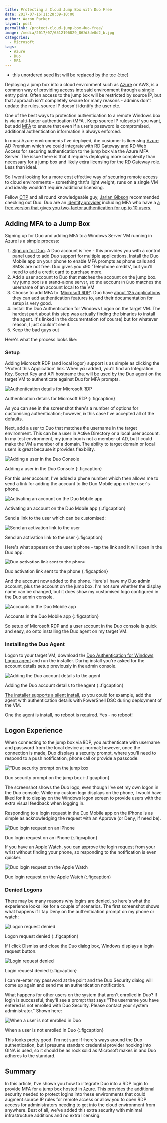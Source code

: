 ```yaml
---
title: Protecting a Cloud Jump Box with Duo Free
date: 2017-07-16T11:28:39+10:00
author: Aaron Parker
layout: post
permalink: /protect-cloud-jump-box-duo-free/
image: /media/2017/07/6512196829_862d3de0d2_b.jpg
categories:
  - Microsoft
tags:
  - Azure
  - Duo
  - MFA
---
```

* this unordered seed list will be replaced by the toc
{:toc}

Deploying a jump box into a cloud environment such as [Azure]({{site.baseurl}}/tag/azure/) or AWS, is a common way of providing access into said environment through a single entry point. Often access to the jump box will be restricted by source IP, but that approach isn't completely secure for many reasons - admins don't update the rules, source IP doesn't identify the user etc.

One of the best ways to protection authentication to a remote Windows box is via multi-factor authentication (MFA). Keep source IP rulesets if you want, but add [MFA]({{site.baseurl}}/tag/mfa/) to ensure that even if a user's password is compromised, additional authentication information is always enforced.

In most Azure environments I've deployed, the customer is licensing [Azure AD]({{site.baseurl}}/tag/azure-ad) Premium which we could integrate with RD Gateway and RD Web Access for securing authentication to the jump box via the Azure MFA Server. The issue there is that it requires deploying more complexity than necessary for a jump box and likely extra licensing for the RD Gateway role. Less than ideal.

So I went looking for a more cost effective way of securing remote access to cloud environments - something that's light weight, runs on a single VM and ideally wouldn't require additional licensing.

Fellow [CTP]({{site.baseurl}}/1about/) and all round knowledgeable guy, [Jarian Gibson](https://twitter.com/jariangibson) recommended checking out Duo. Duo are an [identity provider](https://duo.com/) including MFA who have a [a free version that gives you two-factor authentication for up to 10 users](https://duo.com/pricing/duo-free).

## Adding MFA to a Jump Box

Signing up for Duo and adding MFA to a Windows Server VM running in Azure is a simple process:

  1. [Sign up for Duo](https://signup.duo.com/). A Duo account is free - this provides you with a control panel used to add Duo support for multiple applications. Install the Duo Mobile app on your phone to enable MFA prompts as phone calls and SMSs are not free. Duo gives you 490 'Telephone credits', but you'll need to add a credit card to purchase more.
  2. Add a user account to Duo that matches the account on the jump box. My jump box is a stand-alone server, so the account in Duo matches the username of an account local to the VM
  3. Choose to add MFA to '[Microsoft RDP](https://duo.com/docs/rdp)'. Duo have [about 125 applications](https://duo.com/docs) they can add authentication features to, and their documentation for setup is very good.
  4. Install the Duo Authentication for Windows Logon on the target VM. The hardest part about this step was actually finding the binaries to install the agent. It's linked in the documentation (of course) but for whatever reason, I just couldn't see it.
  5. Keep the bad guys out

Here's what the process looks like:

### Setup

Adding Microsoft RDP (and local logon) support is as simple as clicking the 'Protect this Application' link. When you added, you'll find an Integration Key, Secret Key and API hostname that will be used by the Duo agent on the target VM to authenticate against Duo for MFA prompts.

![Authentication details for Microsoft RDP]({{site.baseurl}}/media/2017/07/02_Setup-1.png)

Authentication details for Microsoft RDP
{:.figcaption}

As you can see in the screenshot there's a number of options for customising authentication; however, in this case I've accepted all of the defaults.

Next, add a user to Duo that matches the username in the target environment. This can be a user in Active Directory or a local user account. In my test environment, my jump box is not a member of AD, but I could make the VM a member of a domain. The ability to target domain or local users is great because it provides flexibility.

![Adding a user in the Duo Console]({{site.baseurl}}/media/2017/07/AddUser.png)

Adding a user in the Duo Console
{:.figcaption}

For this user account, I've added a phone number which then allows me to send a link for adding the account to the Duo Mobile app on the user's phone.

![Activating an account on the Duo Mobile app]({{site.baseurl}}/media/2017/07/08_Setup.png)

Activating an account on the Duo Mobile app
{:.figcaption}

Send a link to the user which can be customised:

![Send an activation link to the user]({{site.baseurl}}/media/2017/07/09_Setup.png)

Send an activation link to the user
{:.figcaption}

Here's what appears on the user's phone - tap the link and it will open in the Duo app.

![Duo activation link sent to the phone]({{site.baseurl}}/media/2017/07/IMG_4106.png)

Duo activation link sent to the phone
{:.figcaption}

And the account now added to the phone. Here's I have my Duo admin account, plus the account on the jump box. I'm not sure whether the display name can be changed, but it does show my customised logo configured in the Duo admin console.

![Accounts in the Duo Mobile app]({{site.baseurl}}/media/2017/07/IMG_4111.png)

Accounts in the Duo Mobile app
{:.figcaption}

So setup of Microsoft RDP and a user account in the Duo console is quick and easy, so onto installing the Duo agent on my target VM.

### Installing the Duo Agent

Logon to your target VM, download the [Duo Authentication for Windows Logon agent](https://dl.duosecurity.com/duo-win-login-latest.exe) and run the installer. During install you're asked for the account details setup previously in the admin console.

![Adding the Duo account details to the agent]({{site.baseurl}}/media/2017/07/02_Install.png)

Adding the Duo account details to the agent
{:.figcaption}

[The installer supports a silent install](https://help.duo.com/s/article/ka070000000k9uCAAQ/1090), so you could for example, add the agent with authentication details with PowerShell DSC during deployment of the VM.

One the agent is install, no reboot is required. Yes - no reboot!

## Logon Experience

When connecting to the jump box via RDP, you authenticate with username and password from the local device as normal; however, once the connection is made, Duo displays a security prompt, where you'll need to respond to a push notification, phone call or provide a passcode.

!["Duo security prompt on the jump box]({{site.baseurl}}/media/2017/07/05_Install.png)

Duo security prompt on the jump box
{:.figcaption}

The screenshot shows the Duo logo, even though I've set my own logon in the Duo console. While my custom logo displays on the phone, I would have liked for it to display on the Windows logon screen to provide users with the extra visual feedback when logging in.

Responding to a login request in the Duo Mobile app on the iPhone is as simple as acknowledging the request with an Approve (or Deny, if need be).

![Duo login request on an iPhone]({{site.baseurl}}/media/2017/07/IMG_4110.png)

Duo login request on an iPhone
{:.figcaption}

If you have an Apple Watch, you can approve the login request from your wrist without finding your phone, so responding to the notification is even quicker.

![Duo login request on the Apple Watch]({{site.baseurl}}/media/2017/07/IMG_4109.png)

Duo login request on the Apple Watch
{:.figcaption}

### Denied Logons

There may be many reasons why logins are denied, so here's what the experience looks like for a couple of scenarios. The first screenshot shows what happens if I tap Deny on the authentication prompt on my phone or watch:

![Logon request denied]({{site.baseurl}}/media/2017/07/06_Install.png)

Logon request denied
{:.figcaption}

If I click Dismiss and close the Duo dialog box, Windows displays a login request button.

![Login request denied]({{site.baseurl}}/media/2017/07/07_Install.png)

Login request denied
{:.figcaption}

I can re-enter my password at the point and the Duo Security dialog will come up again and send me an authentication notification.

What happens for other users on the system that aren't enrolled in Duo? If login is successful, they'll see a prompt that says "The username you have entered is not enrolled with Duo Security. Please contact your system administrator." Shown here:

![When a user is not enrolled in Duo]({{site.baseurl}}/media/2017/07/NotEnrolled.png)

When a user is not enrolled in Duo
{:.figcaption}

This looks pretty good. I'm not sure if there's ways around the Duo authentication, but I presume standard credential provider hooking into GINA is used, so it should be as rock solid as Microsoft makes in and Duo adheres to the standard.

## Summary

In this article, I've shown you how to integrate Duo into a RDP login to provide MFA for a jump box hosted in Azure. This provides the additional security needed to protect logins into these environments that could augment source IP rules for remote access or allow you to open RDP access for administrators needing to get into the cloud environment from anywhere. Best of all, we've added this extra security with minimal infrastructure additions and no extra licensing.
